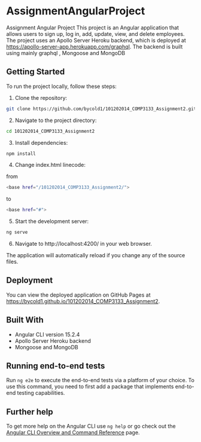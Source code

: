 # AssignmentAngularProject

Assignment Angular Project
This project is an Angular application that allows users to sign up, log in, add, update, view, and delete employees. The project uses an Apollo Server Heroku backend, which is deployed at https://apollo-server-app.herokuapp.com/graphql. The backend is built using mainly graphql , Mongoose and MongoDB

## Getting Started
To run the project locally, follow these steps:

1. Clone the repository:
```bash
git clone https://github.com/bycold1/101202014_COMP3133_Assignment2.git
```
2. Navigate to the project directory: 
```bash
cd 101202014_COMP3133_Assignment2
```
3. Install dependencies:
```bash
npm install
```
4. Change index.html linecode:

from  
```bash
<base href="/101202014_COMP3133_Assignment2/">
```
to   
```bash
<base href="#">
```

5. Start the development server: 
```bash
ng serve
```

6. Navigate to http://localhost:4200/ in your web browser.

The application will automatically reload if you change any of the source files.

## Deployment
You can view the deployed application on GitHub Pages at https://bycold1.github.io/101202014_COMP3133_Assignment2.

## Built With


* Angular CLI version 15.2.4
* Apollo Server Heroku backend
* Mongoose and MongoDB



## Running end-to-end tests

Run `ng e2e` to execute the end-to-end tests via a platform of your choice. To use this command, you need to first add a package that implements end-to-end testing capabilities.

## Further help

To get more help on the Angular CLI use `ng help` or go check out the [Angular CLI Overview and Command Reference](https://angular.io/cli) page.
